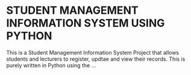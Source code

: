 # STUDENT MANAGEMENT INFORMATION SYSTEM USING PYTHON
This is a Student Management Information System Project that allows students and lecturers to 
register, updtae and view their records. This is purely written in Python using the ...
